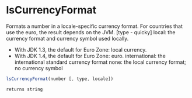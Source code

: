 # lsCurrencyFormat

Formats a number in a locale-specific currency format. For countries that use the euro, the result depends on the JVM.
 [type - quicky]
 local: the currency format and currency symbol used locally.
 - With JDK 1.3, the default for Euro Zone: local currency.
 - With JDK 1.4, the default for Euro Zone: euro.
 international: the international standard currency format
 none: the local currency format; no currency symbol

```javascript
lsCurrencyFormat(number [, type, locale])
```

```javascript
returns string
```
